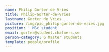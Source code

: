 ```yaml
---
name: Philip Gorter de Vries
title: Philip-Gorter-de-Vries
lastname: Gorter de Vries
picture: /img/pic_philip-gorter-de-vries.jpg
position: ' MSc student'
email: gorter@student.chalmers.se
person-category: G Master students
template: people/profile
---
```


